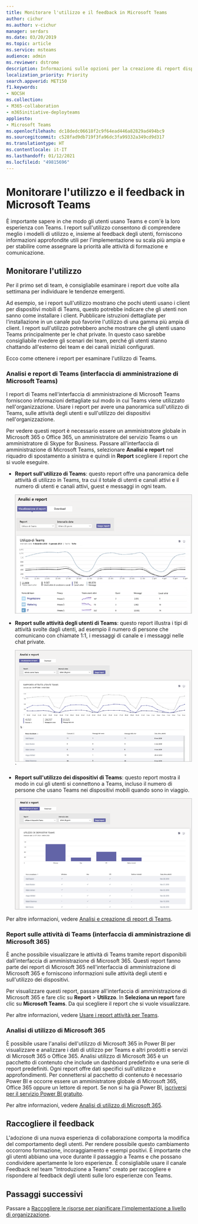 ```yaml
---
title: Monitorare l'utilizzo e il feedback in Microsoft Teams
author: cichur
ms.author: v-cichur
manager: serdars
ms.date: 03/20/2019
ms.topic: article
ms.service: msteams
audience: admin
ms.reviewer: dstrome
description: Informazioni sulle opzioni per la creazione di report disponibili per scoprire in che modo gli utenti usano Microsoft Teams e per raccogliere feedback sulle esperienze degli utenti.
localization_priority: Priority
search.appverid: MET150
f1.keywords:
- NOCSH
ms.collection:
- M365-collaboration
- m365initiative-deployteams
appliesto:
- Microsoft Teams
ms.openlocfilehash: dc18dedc06618f2c9f64ead446a82829ad494bc9
ms.sourcegitcommit: c528fad9db719f3fa96dc3fa99332a349cd9d317
ms.translationtype: HT
ms.contentlocale: it-IT
ms.lasthandoff: 01/12/2021
ms.locfileid: "49815696"
---
```

# <a name="monitor-usage-and-feedback-in-microsoft-teams"></a>Monitorare l'utilizzo e il feedback in Microsoft Teams
È importante sapere in che modo gli utenti usano Teams e com'è la loro esperienza con Teams. I report sull'utilizzo consentono di comprendere meglio i modelli di utilizzo e, insieme al feedback degli utenti, forniscono informazioni approfondite utili per l'implementazione su scala più ampia e per stabilire come assegnare la priorità alle attività di formazione e comunicazione.

## <a name="monitor-usage"></a>Monitorare l'utilizzo
Per il primo set di team, è consigliabile esaminare i report due volte alla settimana per individuare le tendenze emergenti. 

Ad esempio, se i report sull'utilizzo mostrano che pochi utenti usano i client per dispositivi mobili di Teams, questo potrebbe indicare che gli utenti non sanno come installare i client. Pubblicare istruzioni dettagliate per l'installazione in un canale può favorire l'utilizzo di una gamma più ampia di client. I report sull'utilizzo potrebbero anche mostrare che gli utenti usano Teams principalmente per le chat private. In questo caso sarebbe consigliabile rivedere gli scenari dei team, perché gli utenti stanno chattando all'esterno dei team e dei canali iniziali configurati. 

Ecco come ottenere i report per esaminare l'utilizzo di Teams. 

### <a name="teams-analytics--reports-microsoft-teams-admin-center"></a>Analisi e report di Teams (interfaccia di amministrazione di Microsoft Teams)

I report di Teams nell'interfaccia di amministrazione di Microsoft Teams forniscono informazioni dettagliate sul modo in cui Teams viene utilizzato nell'organizzazione. Usare i report per avere una panoramica sull'utilizzo di Teams, sulle attività degli utenti e sull'utilizzo dei dispositivi nell'organizzazione. 

Per vedere questi report è necessario essere un amministratore globale in Microsoft 365 o Office 365, un amministratore del servizio Teams o un amministratore di Skype for Business. Passare all'interfaccia di amministrazione di Microsoft Teams, selezionare **Analisi e report** nel riquadro di spostamento a sinistra e quindi in **Report** scegliere il report che si vuole eseguire.

- **Report sull'utilizzo di Teams**: questo report offre una panoramica delle attività di utilizzo in Teams, tra cui il totale di utenti e canali attivi e il numero di utenti e canali attivi, guest e messaggi in ogni team. 

    ![Screenshot di un report sull'utilizzo di Teams](media/teams-reports-teams-usage.png "Screenshot del report sull'utilizzo di Teams nell'interfaccia di amministrazione di Microsoft Teams")     
- **Report sulle attività degli utenti di Teams**: questo report illustra i tipi di attività svolte dagli utenti, ad esempio il numero di persone che comunicano con chiamate 1:1, i messaggi di canale e i messaggi nelle chat private. 

    ![Screenshot di un report Attività utente Teams](media/teams-reports-user-activity.png "Screenshot del report sulle attività degli utenti di Teams nell'interfaccia di amministrazione di Microsoft Teams") 
`
- **Report sull'utilizzo dei dispositivi di Teams**: questo report mostra il modo in cui gli utenti si connettono a Teams, incluso il numero di persone che usano Teams nei dispositivi mobili quando sono in viaggio. 

    ![Screenshot di un report sull'utilizzo dei dispositivi di Teams](media/teams-reports-device-usage.png "Screenshot del report sull'uso dei dispositivi di Teams nell'interfaccia di amministrazione di Microsoft Teams")

Per altre informazioni, vedere [Analisi e creazione di report di Teams](teams-analytics-and-reports/teams-reporting-reference.md). 

### <a name="teams-activity-reports-microsoft-365-admin-center"></a>Report sulle attività di Teams (interfaccia di amministrazione di Microsoft 365)
È anche possibile visualizzare le attività di Teams tramite report disponibili dall'interfaccia di amministrazione di Microsoft 365. Questi report fanno parte dei report di Microsoft 365 nell'interfaccia di amministrazione di Microsoft 365 e forniscono informazioni sulle attività degli utenti e sull'utilizzo dei dispositivi. 

Per visualizzare questi report, passare all'interfaccia di amministrazione di Microsoft 365 e fare clic su **Report** > **Utilizzo**. In **Seleziona un report** fare clic su **Microsoft Teams**. Da qui scegliere il report che si vuole visualizzare.

Per altre informazioni, vedere [Usare i report attività per Teams](teams-activity-reports.md).

### <a name="microsoft-365-usage-analytics"></a>Analisi di utilizzo di Microsoft 365

È possibile usare l'analisi dell'utilizzo di Microsoft 365 in Power BI per visualizzare e analizzare i dati di utilizzo per Teams e altri prodotti e servizi di Microsoft 365 o Office 365. Analisi utilizzo di Microsoft 365 è un pacchetto di contenuto che include un dashboard predefinito e una serie di report predefiniti. Ogni report offre dati specifici sull'utilizzo e approfondimenti. Per connettersi al pacchetto di contenuto è necessario Power BI e occorre essere un amministratore globale di Microsoft 365, Office 365 oppure un lettore di report. Se non si ha già Power BI, [iscriversi per il servizio Power BI gratuito](https://powerbi.microsoft.com). 

Per altre informazioni, vedere [Analisi di utilizzo di Microsoft 365](https://support.office.com/article/Microsoft-365-usage-analytics-77ff780d-ab19-4553-adea-09cb65ad0f1f). 

## <a name="gather-feedback"></a>Raccogliere il feedback
L'adozione di una nuova esperienza di collaborazione comporta la modifica del comportamento degli utenti. Per rendere possibile questo cambiamento occorrono formazione, incoraggiamento e esempi positivi. È importante che gli utenti abbiano una voce durante il passaggio a Teams e che possano condividere apertamente le loro esperienze. È consigliabile usare il canale Feedback nel team "Introduzione a Teams" creato per raccogliere e rispondere al feedback degli utenti sulle loro esperienze con Teams. 

## <a name="next-steps"></a>Passaggi successivi
Passare a [Raccogliere le risorse per pianificare l'implementazione a livello di organizzazione](get-started-with-teams-resources-for-org-wide-rollout.md).
